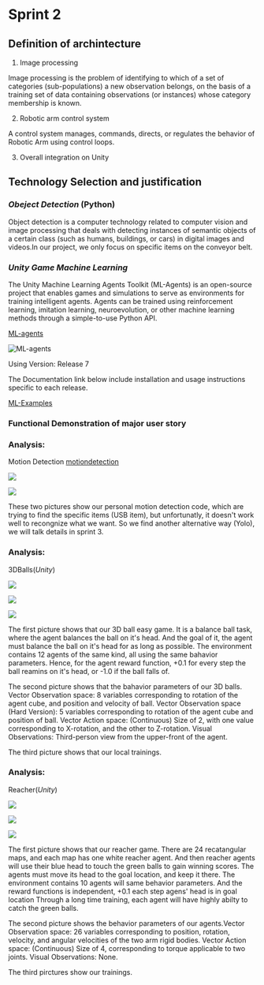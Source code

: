 # Sprint 2

## Definition of archintecture

1. Image processing

Image processing is the problem of identifying to which of a set of categories (sub-populations) a new observation belongs, on the basis of a training set of data containing observations (or instances) whose category membership is known.

2. Robotic arm control system

A control system manages, commands, directs, or regulates the behavior of Robotic Arm using control loops.

3. Overall integration on Unity



## Technology Selection and justification

### *Obeject Detection* (Python)

Object detection is a computer technology related to computer vision and image processing that deals with detecting instances of semantic objects of a certain class (such as humans, buildings, or cars) in digital images and videos.In our project, we only focus on specific items on the conveyor belt.

### *Unity Game Machine Learning*

The Unity Machine Learning Agents Toolkit (ML-Agents) is an open-source project that enables games and simulations to serve as environments for training intelligent agents. Agents can be trained using reinforcement learning, imitation learning, neuroevolution, or other machine learning methods through a simple-to-use Python API.

[ML-agents](https://github.com/Unity-Technologies/ml-agents)

![ML-agents](https://github.com/Unity-Technologies/ml-agents/blob/master/docs/images/image-banner.png)

Using Version: Release 7

The Documentation link below include installation and usage instructions specific to each release.

[ML-Examples](https://github.com/Unity-Technologies/ml-agents/tree/release_7)


### Functional Demonstration of major user story

### Analysis:

Motion Detection [motiondetection](https://github.com/lijinlunbeng/Project-RobotArm-/tree/main/MotionDetection)

![](https://github.com/lijinlunbeng/Project-RobotArm-/blob/main/images/7.jpg)

![](https://github.com/lijinlunbeng/Project-RobotArm-/blob/main/images/8.jpg)

These two pictures show our personal motion detection code, which are trying to find the specific items (USB item), but unfortunatly, it doesn't work well to recongnize what we want. So we find another alternative way (Yolo), we will talk details in sprint 3.

### Analysis:

3DBalls(*Unity*)

![](https://github.com/lijinlunbeng/Project-RobotArm-/blob/main/images/1.png)

![](https://github.com/lijinlunbeng/Project-RobotArm-/blob/main/images/2.png)

![](https://github.com/lijinlunbeng/Project-RobotArm-/blob/main/images/3.png)

The first picture shows that our 3D ball easy game. It is a balance ball task, where the agent balances the ball on it's head. And the goal of it, the agent must balance the ball on it's head for as long as possible. The environment contains 12 agents of the same kind, all using the same bahavior parameters. Hence, for the agent reward function, +0.1 for every step the ball reamins on it's head, or -1.0 if the ball falls of.

The second picture shows that the bahavior parameters of our 3D balls. Vector Observation space: 8 variables corresponding to rotation of the agent cube, and position and velocity of ball. Vector Observation space (Hard Version): 5 variables corresponding to rotation of the agent cube and position of ball. Vector Action space: (Continuous) Size of 2, with one value corresponding to X-rotation, and the other to Z-rotation. Visual Observations: Third-person view from the upper-front of the agent.

The third picture shows that our local trainings.

### Analysis:

Reacher(*Unity*)

![](https://github.com/lijinlunbeng/Project-RobotArm-/blob/main/images/4.png)

![](https://github.com/lijinlunbeng/Project-RobotArm-/blob/main/images/5.png)

![](https://github.com/lijinlunbeng/Project-RobotArm-/blob/main/images/6.jpg)

The first picture shows that our reacher game. There are 24 recatangular maps, and each map has one white reacher agent. And then reacher agents will use their blue head to touch the green balls to gain winning scores. The agents must move its head to the goal location, and keep it there. The environment contains 10 agents will same behavior parameters. And the reward functions is independent, +0.1 each step agens' head is in goal location
Through a long time training, each agent will have highly abilty to catch the green balls. 

The second picture shows the behavior parameters of our agents.Vector Observation space: 26 variables corresponding to position, rotation, velocity, and angular velocities of the two arm rigid bodies. Vector Action space: (Continuous) Size of 4, corresponding to torque applicable to two joints.
Visual Observations: None.

The third pirctures show our trainings.